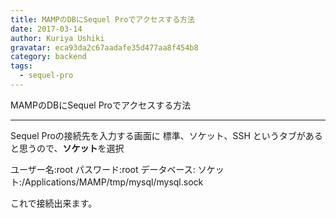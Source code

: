 ```yaml
---
title: MAMPのDBにSequel Proでアクセスする方法
date: 2017-03-14
author: Kuriya Ushiki
gravatar: eca93da2c67aadafe35d477aa8f454b8
category: backend
tags:
  - sequel-pro
---
```


MAMPのDBにSequel Proでアクセスする方法

---

Sequel Proの接続先を入力する画面に
標準、ソケット、SSH
というタブがあると思うので、**ソケット**を選択

ユーザー名:root
パスワード:root
データベース:
ソケット:/Applications/MAMP/tmp/mysql/mysql.sock

これで接続出来ます。

